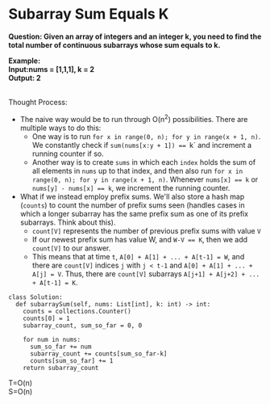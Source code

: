 # Subarray Sum Equals K

<b>Question: Given an array of integers and an integer k, you need to find the total number of continuous subarrays whose sum equals to k.</b>

<b>Example:<br> 
Input:nums = [1,1,1], k = 2<br>
Output: 2<br>  
</b>

Thought Process:
* The naive way would be to run through O(n<sup>2</sup>) possibilities. There are multiple ways to do this:
    * One way is to run `for x in range(0, n); for y in range(x + 1, n)`. We constantly check if `sum(nums[x:y + 1]) == `k` and increment a running counter if so.
    * Another way is to create `sums` in which each `index` holds the sum of all elements in `nums` up to that index, and then also run `for x in range(0, n); for y in range(x + 1, n)`. Whenever `nums[x] == k` or `nums[y] - nums[x] == k`, we increment the running counter.
 * What if we instead employ prefix sums. We'll also store a hash map (`counts`) to count the number of prefix sums seen (handles cases in which a longer subarray has the same prefix sum as one of its prefix subarrays. Think about this).
     * `count[V]` represents the number of previous prefix sums with value `V`
     * If our newest prefix sum has value W, and `W-V == K`, then we add `count[V]` to our answer.
     * This means that at time `t`, `A[0] + A[1] + ... + A[t-1] = W`, and there are `count[V]` indices `j` with `j < t-1` and `A[0] + A[1] + ... + A[j] = V`. Thus, there are `count[V]` subarrays `A[j+1] + A[j+2] + ... + A[t-1] = K`.
  
```
class Solution:
  def subarraySum(self, nums: List[int], k: int) -> int:
    counts = collections.Counter()
    counts[0] = 1
    subarray_count, sum_so_far = 0, 0

    for num in nums:
      sum_so_far += num
      subarray_count += counts[sum_so_far-k]
      counts[sum_so_far] += 1
    return subarray_count
```
T=O(n)<br>
S=O(n)<br>
